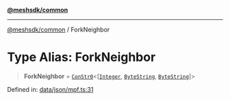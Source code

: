 [**@meshsdk/common**](../README.md)

***

[@meshsdk/common](../globals.md) / ForkNeighbor

# Type Alias: ForkNeighbor

> **ForkNeighbor** = [`ConStr0`](ConStr0.md)\<\[[`Integer`](Integer.md), [`ByteString`](ByteString.md), [`ByteString`](ByteString.md)\]\>

Defined in: [data/json/mpf.ts:31](https://github.com/MeshJS/mesh/blob/1abde1553cbd7cf2cf4e40197fc0de9e4a7d0f49/packages/mesh-common/src/data/json/mpf.ts#L31)
